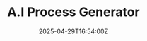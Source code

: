---
title: A.I Process Generator
linkTitle: 'A.I Process Generator '
date: '2025-04-29T16:54:00Z'
weight: 1
description: E.V.A is an AI tool designed to help create detailed business process
  documentation in Notion, offering step-by-step guidance for generating templates
  and streamlining existing processes. Users can connect E.V.A to their Notion app,
  describe their processes, and generate visual documentation quickly.
draft: false
ref: ai-process-generator
---